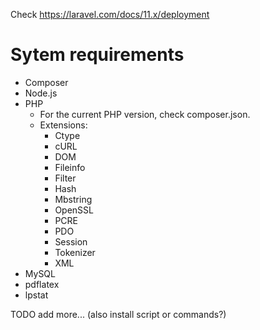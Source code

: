 Check https://laravel.com/docs/11.x/deployment

# Sytem requirements

- Composer
- Node.js
- PHP
    - For the current PHP version, check composer.json.
    - Extensions:
        - Ctype
        - cURL
        - DOM
        - Fileinfo
        - Filter
        - Hash
        - Mbstring
        - OpenSSL
        - PCRE
        - PDO
        - Session
        - Tokenizer
        - XML
- MySQL
- pdflatex
- lpstat

TODO
add more...
(also install script or commands?)

